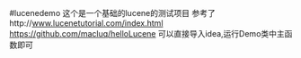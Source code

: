 #lucenedemo
这个是一个基础的lucene的测试项目
参考了http://www.lucenetutorial.com/index.html
https://github.com/macluq/helloLucene
可以直接导入idea,运行Demo类中主函数即可